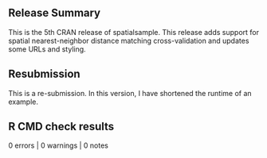## Release Summary

This is the 5th CRAN release of spatialsample. This release adds support for spatial nearest-neighbor distance matching cross-validation and updates some URLs and styling.

## Resubmission

This is a re-submission. In this version, I have shortened the runtime of an example.

## R CMD check results

0 errors | 0 warnings | 0 notes

